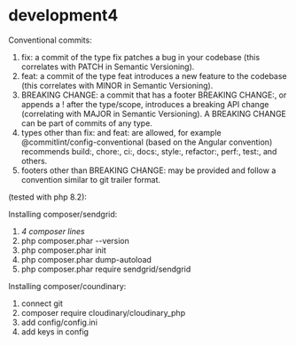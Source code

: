 # development4

Conventional commits:

1. fix: a commit of the type fix patches a bug in your codebase (this correlates with PATCH in Semantic Versioning).
2. feat: a commit of the type feat introduces a new feature to the codebase (this correlates with MINOR in Semantic Versioning).
3. BREAKING CHANGE: a commit that has a footer BREAKING CHANGE:, or appends a ! after the type/scope, introduces a breaking API change (correlating with MAJOR in Semantic Versioning). A BREAKING CHANGE can be part of commits of any type.
4. types other than fix: and feat: are allowed, for example @commitlint/config-conventional (based on the Angular convention) recommends build:, chore:, ci:, docs:, style:, refactor:, perf:, test:, and others.
5. footers other than BREAKING CHANGE: <description> may be provided and follow a convention similar to git trailer format.

(tested with php 8.2):

Installing composer/sendgrid:

1. *4 composer lines*
2. php composer.phar --version
3. php composer.phar init
4. php composer.phar dump-autoload
5. php composer.phar require sendgrid/sendgrid

Installing composer/coundinary:
1. connect git 
2. composer require cloudinary/cloudinary_php
3. add config/config.ini
4. add keys in config
